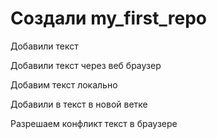 ﻿# Создали my_first_repo

Добавили текст

Добавили текст через веб браузер

Добавим текст локально

Добавили в текст в новой ветке

Разрешаем конфликт текст в браузере
